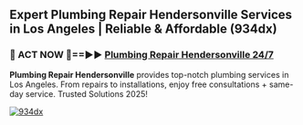 ## Expert Plumbing Repair Hendersonville Services in Los Angeles | Reliable & Affordable (934dx)  

<h3>🚿 ACT NOW 🌟==►► <a href="https://tinyurl.com/2ne6vx2x" rel="nofollow">Plumbing Repair Hendersonville 24/7</a></h3>

**Plumbing Repair Hendersonville** provides top-notch plumbing services in Los Angeles. From repairs to installations, enjoy free consultations + same-day service. Trusted Solutions 2025!

[![934dx](https://i.imgur.com/4PFF4AK.jpeg)](https://tinyurl.com/2ne6vx2x)
